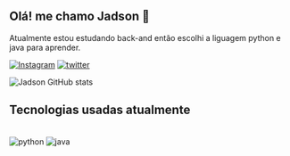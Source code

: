 ## Olá! me chamo Jadson 🤚 
Atualmente estou estudando back-and então escolhi a liguagem python e java para aprender.

[![Instagram](https://img.shields.io/badge/Instagram-E4405F?style=for-the-badge&logo=instagram&logoColor=white)](https://www.instagram.com/jadson_r_/)
[![twitter](https://img.shields.io/badge/Twitter-1DA1F2?style=for-the-badge&logo=twitter&logoColor=white)](https://twitter.com/Jadson_Ricard0)


![Jadson GitHub stats](https://github-readme-stats.vercel.app/api?username=JadsonRicardo&show_icons=true&theme=tokyonight)

## Tecnologias usadas atualmente

<div style="display: inline_block"><br/>
    <img align="center" alt="python" src="https://img.shields.io/badge/Python-14354C?style=for-the-badge&logo=python&logoColor=white" /> 
    <img align="center" alt="java" src="https://img.shields.io/badge/Java-ED8B00?style=for-the-badge&logo=java&logoColor=white" />
</div><br>
